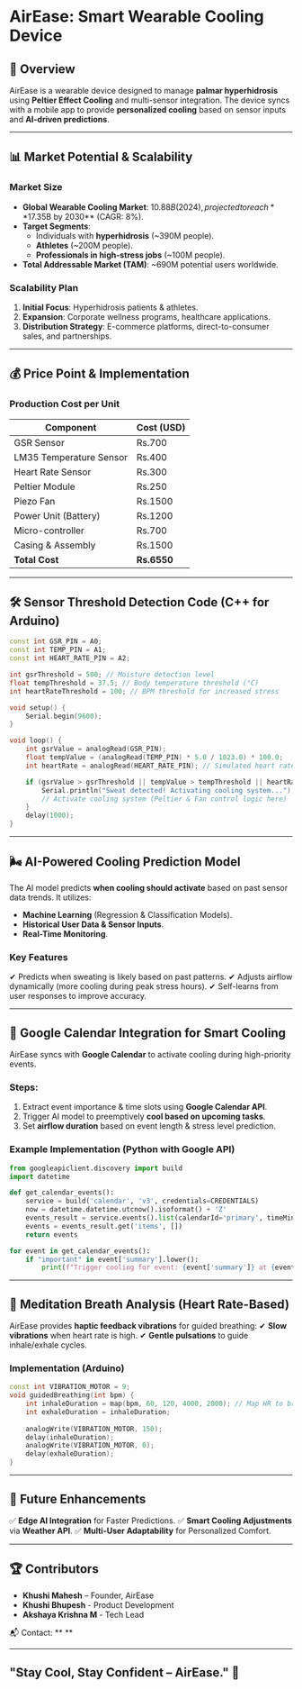 # AirEase: Smart Wearable Cooling Device

## 🚀 Overview
AirEase is a wearable device designed to manage **palmar hyperhidrosis** using **Peltier Effect Cooling** and multi-sensor integration. The device syncs with a mobile app to provide **personalized cooling** based on sensor inputs and **AI-driven predictions**.

---

## 📊 Market Potential & Scalability

### **Market Size**
- **Global Wearable Cooling Market**: $10.88B (2024), projected to reach **$17.35B by 2030** (CAGR: 8%).
- **Target Segments**:
  - Individuals with **hyperhidrosis** (~390M people).
  - **Athletes** (~200M people).
  - **Professionals in high-stress jobs** (~100M people).
- **Total Addressable Market (TAM)**: ~690M potential users worldwide.

### **Scalability Plan**
1. **Initial Focus**: Hyperhidrosis patients & athletes.
2. **Expansion**: Corporate wellness programs, healthcare applications.
3. **Distribution Strategy**: E-commerce platforms, direct-to-consumer sales, and partnerships.

---

## 💰 Price Point & Implementation

### **Production Cost per Unit**
| Component               | Cost (USD) |
|------------------------|------------|
| GSR Sensor            | Rs.700        |
| LM35 Temperature Sensor | Rs.400        |
| Heart Rate Sensor     | Rs.300        |
| Peltier Module        | Rs.250        |
| Piezo Fan        | Rs.1500         |
| Power Unit (Battery) | Rs.1200        |
| Micro-controller    | Rs.700        |
| Casing & Assembly    | Rs.1500        |
| **Total Cost**       | **Rs.6550**    |

---

## 🛠️ Sensor Threshold Detection Code (C++ for Arduino)
```cpp
const int GSR_PIN = A0;
const int TEMP_PIN = A1;
const int HEART_RATE_PIN = A2;

int gsrThreshold = 500; // Moisture detection level
float tempThreshold = 37.5; // Body temperature threshold (°C)
int heartRateThreshold = 100; // BPM threshold for increased stress

void setup() {
    Serial.begin(9600);
}

void loop() {
    int gsrValue = analogRead(GSR_PIN);
    float tempValue = (analogRead(TEMP_PIN) * 5.0 / 1023.0) * 100.0;
    int heartRate = analogRead(HEART_RATE_PIN); // Simulated heart rate reading

    if (gsrValue > gsrThreshold || tempValue > tempThreshold || heartRate > heartRateThreshold) {
        Serial.println("Sweat detected! Activating cooling system...");
        // Activate cooling system (Peltier & Fan control logic here)
    }
    delay(1000);
}
```

---

## 🌬️ AI-Powered Cooling Prediction Model
The AI model predicts **when cooling should activate** based on past sensor data trends. It utilizes:

- **Machine Learning** (Regression & Classification Models).
- **Historical User Data & Sensor Inputs**.
- **Real-Time Monitoring**.

### **Key Features**
✔ Predicts when sweating is likely based on past patterns.
✔ Adjusts airflow dynamically (more cooling during peak stress hours).
✔ Self-learns from user responses to improve accuracy.

---

## 📅 Google Calendar Integration for Smart Cooling
AirEase syncs with **Google Calendar** to activate cooling during high-priority events.

### **Steps**:
1. Extract event importance & time slots using **Google Calendar API**.
2. Trigger AI model to preemptively **cool based on upcoming tasks**.
3. Set **airflow duration** based on event length & stress level prediction.

### **Example Implementation (Python with Google API)**
```python
from googleapiclient.discovery import build
import datetime

def get_calendar_events():
    service = build('calendar', 'v3', credentials=CREDENTIALS)
    now = datetime.datetime.utcnow().isoformat() + 'Z'
    events_result = service.events().list(calendarId='primary', timeMin=now, maxResults=10, singleEvents=True, orderBy='startTime').execute()
    events = events_result.get('items', [])
    return events

for event in get_calendar_events():
    if "important" in event['summary'].lower():
        print(f"Trigger cooling for event: {event['summary']} at {event['start']['dateTime']}")
```

---

## 🧘 Meditation Breath Analysis (Heart Rate-Based)
AirEase provides **haptic feedback vibrations** for guided breathing:
✔ **Slow vibrations** when heart rate is high.
✔ **Gentle pulsations** to guide inhale/exhale cycles.

### **Implementation (Arduino)**
```cpp
const int VIBRATION_MOTOR = 9;
void guidedBreathing(int bpm) {
    int inhaleDuration = map(bpm, 60, 120, 4000, 2000); // Map HR to breath cycle
    int exhaleDuration = inhaleDuration;
    
    analogWrite(VIBRATION_MOTOR, 150);
    delay(inhaleDuration);
    analogWrite(VIBRATION_MOTOR, 0);
    delay(exhaleDuration);
}
```

---

## 🔗 Future Enhancements
✅ **Edge AI Integration** for Faster Predictions.
✅ **Smart Cooling Adjustments** via **Weather API**.
✅ **Multi-User Adaptability** for Personalized Comfort.

---

## 🏆 Contributors
- **Khushi Mahesh** – Founder, AirEase
- **Khushi Bhupesh** - Product Development
- **Akshaya Krishna M** - Tech Lead

📬 Contact: ** **

---

## "Stay Cool, Stay Confident – AirEase." 🚀
